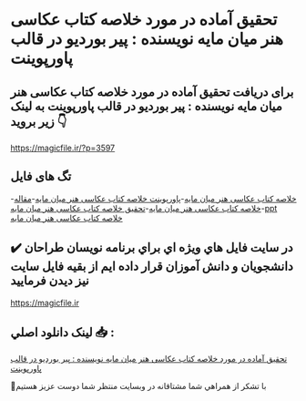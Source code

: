 # تحقیق آماده در مورد خلاصه كتاب عكاسی هنر میان مایه نویسنده : پیر بوردیو در قالب پاورپوینت

## برای دریافت تحقیق آماده در مورد خلاصه كتاب عكاسی هنر میان مایه نویسنده : پیر بوردیو در قالب پاورپوینت به لینک زیر بروید 👇

https://magicfile.ir/?p=3597

## تگ های فایل

-[خلاصه كتاب عكاسی هنر میان مایه](https://magicfile.ir/product/%d8%ae%d9%84%d8%a7%d8%b5%d9%87-%d9%83%d8%aa%d8%a7%d8%a8-%d8%b9%d9%83%d8%a7%d8%b3%db%8c-%d9%87%d9%86%d8%b1-%d9%85%db%8c%d8%a7%d9%86-%d9%85%d8%a7%db%8c%d9%87-%d9%86%d9%88%db%8c%d8%b3%d9%86%d8%af%d9%87-%d9%be%db%8c%d8%b1-%d8%a8%d9%88%d8%b1%d8%af%db%8c%d9%88-%d9%be%d8%a7%d9%88%d8%b1%d9%be%d9%88%db%8c%d9%86%d8%aa/)-[پاورپوینت خلاصه كتاب عكاسی هنر میان مایه](https://magicfile.ir/product/%d8%ae%d9%84%d8%a7%d8%b5%d9%87-%d9%83%d8%aa%d8%a7%d8%a8-%d8%b9%d9%83%d8%a7%d8%b3%db%8c-%d9%87%d9%86%d8%b1-%d9%85%db%8c%d8%a7%d9%86-%d9%85%d8%a7%db%8c%d9%87-%d9%86%d9%88%db%8c%d8%b3%d9%86%d8%af%d9%87-%d9%be%db%8c%d8%b1-%d8%a8%d9%88%d8%b1%d8%af%db%8c%d9%88-%d9%be%d8%a7%d9%88%d8%b1%d9%be%d9%88%db%8c%d9%86%d8%aa/)-[مقاله خلاصه كتاب عكاسی هنر میان مایه](https://magicfile.ir/product/%d8%ae%d9%84%d8%a7%d8%b5%d9%87-%d9%83%d8%aa%d8%a7%d8%a8-%d8%b9%d9%83%d8%a7%d8%b3%db%8c-%d9%87%d9%86%d8%b1-%d9%85%db%8c%d8%a7%d9%86-%d9%85%d8%a7%db%8c%d9%87-%d9%86%d9%88%db%8c%d8%b3%d9%86%d8%af%d9%87-%d9%be%db%8c%d8%b1-%d8%a8%d9%88%d8%b1%d8%af%db%8c%d9%88-%d9%be%d8%a7%d9%88%d8%b1%d9%be%d9%88%db%8c%d9%86%d8%aa/)-[تحقیق خلاصه كتاب عكاسی هنر میان مایه](https://magicfile.ir/product/%d8%ae%d9%84%d8%a7%d8%b5%d9%87-%d9%83%d8%aa%d8%a7%d8%a8-%d8%b9%d9%83%d8%a7%d8%b3%db%8c-%d9%87%d9%86%d8%b1-%d9%85%db%8c%d8%a7%d9%86-%d9%85%d8%a7%db%8c%d9%87-%d9%86%d9%88%db%8c%d8%b3%d9%86%d8%af%d9%87-%d9%be%db%8c%d8%b1-%d8%a8%d9%88%d8%b1%d8%af%db%8c%d9%88-%d9%be%d8%a7%d9%88%d8%b1%d9%be%d9%88%db%8c%d9%86%d8%aa/)-[ppt خلاصه كتاب عكاسی هنر میان مایه](https://magicfile.ir/product/%d8%ae%d9%84%d8%a7%d8%b5%d9%87-%d9%83%d8%aa%d8%a7%d8%a8-%d8%b9%d9%83%d8%a7%d8%b3%db%8c-%d9%87%d9%86%d8%b1-%d9%85%db%8c%d8%a7%d9%86-%d9%85%d8%a7%db%8c%d9%87-%d9%86%d9%88%db%8c%d8%b3%d9%86%d8%af%d9%87-%d9%be%db%8c%d8%b1-%d8%a8%d9%88%d8%b1%d8%af%db%8c%d9%88-%d9%be%d8%a7%d9%88%d8%b1%d9%be%d9%88%db%8c%d9%86%d8%aa/)

## ✔️ در سايت فايل هاي ويژه اي براي برنامه نويسان طراحان دانشجويان و دانش آموزان قرار داده ايم از بقيه فايل سايت نيز ديدن فرماييد

https://magicfile.ir


## لينک دانلود اصلي 📥 :

[تحقیق آماده در مورد خلاصه كتاب عكاسی هنر میان مایه نویسنده : پیر بوردیو در قالب پاورپوینت](https://magicfile.ir/product/%d8%ae%d9%84%d8%a7%d8%b5%d9%87-%d9%83%d8%aa%d8%a7%d8%a8-%d8%b9%d9%83%d8%a7%d8%b3%db%8c-%d9%87%d9%86%d8%b1-%d9%85%db%8c%d8%a7%d9%86-%d9%85%d8%a7%db%8c%d9%87-%d9%86%d9%88%db%8c%d8%b3%d9%86%d8%af%d9%87-%d9%be%db%8c%d8%b1-%d8%a8%d9%88%d8%b1%d8%af%db%8c%d9%88-%d9%be%d8%a7%d9%88%d8%b1%d9%be%d9%88%db%8c%d9%86%d8%aa/) 


🙏با تشکر از همراهي شما مشتاقانه در وبسایت منتظر شما دوست عزیز هستیم

